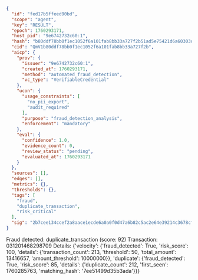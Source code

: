 ```json
{
  "id": "fed17b5ffeed90bd",
  "scope": "agent",
  "key": "RESULT",
  "epoch": 1760293171,
  "host_pid": "9e6742732c60:1",
  "hash": "b80ddf78bb0f1ec1052f6a101fab8bb33a727f2b51ad5e75421d6a60303d9542",
  "cid": "QmV1b80ddf78bb0f1ec1052f6a101fab8bb33a727f2b",
  "aicp": {
    "prov": {
      "issuer": "9e6742732c60:1",
      "created_at": 1760293171,
      "method": "automated_fraud_detection",
      "vc_type": "VerifiableCredential"
    },
    "ucon": {
      "usage_constraints": [
        "no_pii_export",
        "audit_required"
      ],
      "purpose": "fraud_detection_analysis",
      "enforcement": "mandatory"
    },
    "eval": {
      "confidence": 1.0,
      "evidence_count": 0,
      "review_status": "pending",
      "evaluated_at": 1760293171
    }
  },
  "sources": [],
  "edges": [],
  "metrics": {},
  "thresholds": {},
  "tags": [
    "fraud",
    "duplicate_transaction",
    "risk_critical"
  ],
  "sig": "2b7cee134ccef2a8aace1ecde6a0a0f0d47a6b82c5ac2e64e39214c3678cf06f"
}
```

Fraud detected: duplicate_transaction (score: 92)
Transaction: 031201468298709
Details: {'velocity': {'fraud_detected': True, 'risk_score': 100, 'details': {'transaction_count': 213, 'threshold': 50, 'total_amount': 13416657, 'amount_threshold': 10000000}}, 'duplicate': {'fraud_detected': True, 'risk_score': 85, 'details': {'duplicate_count': 212, 'first_seen': 1760285763, 'matching_hash': '7ee51499d35b3ada'}}}